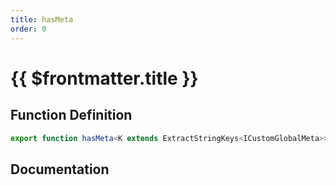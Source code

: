 ```yaml
---
title: hasMeta
order: 0
---
```


# {{ $frontmatter.title }}

## Function Definition

```ts
export function hasMeta<K extends ExtractStringKeys<ICustomGlobalMeta>>(key: K): boolean;
```

## Documentation

<!--@include: ./parts/hasMeta.md-->
